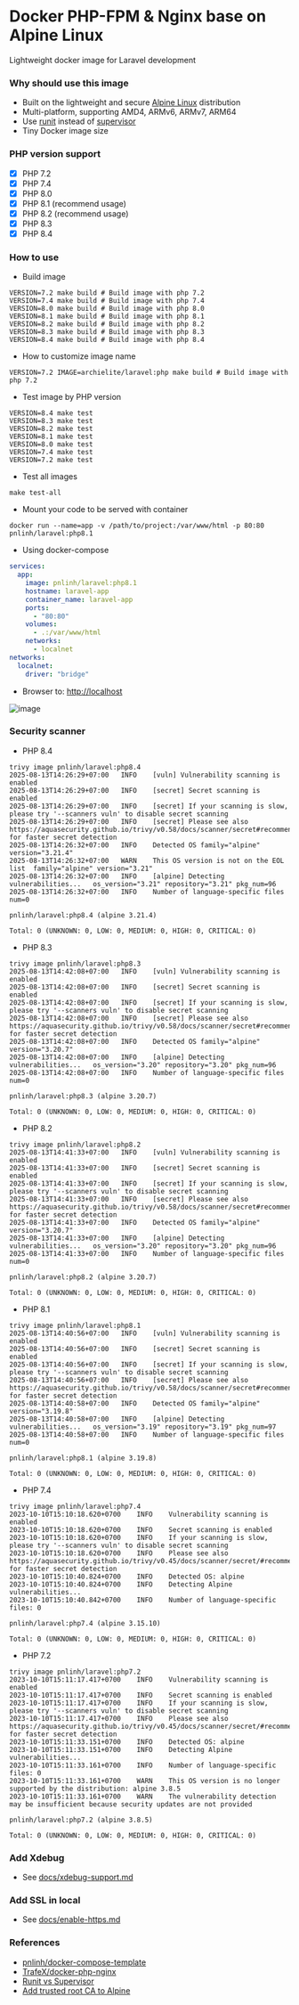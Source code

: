 # Docker PHP-FPM & Nginx base on Alpine Linux

Lightweight docker image for Laravel development

### Why should use this image

- Built on the lightweight and
  secure [Alpine Linux](https://www.alpinelinux.org/) distribution
- Multi-platform, supporting AMD4, ARMv6, ARMv7, ARM64
- Use [runit](http://smarden.org/runit/) instead
  of [supervisor](http://supervisord.org/)
- Tiny Docker image size

### PHP version support

- [x] PHP 7.2
- [x] PHP 7.4
- [x] PHP 8.0
- [x] PHP 8.1 (recommend usage)
- [x] PHP 8.2 (recommend usage)
- [x] PHP 8.3
- [x] PHP 8.4

### How to use

- Build image

```shell
VERSION=7.2 make build # Build image with php 7.2
VERSION=7.4 make build # Build image with php 7.4
VERSION=8.0 make build # Build image with php 8.0
VERSION=8.1 make build # Build image with php 8.1
VERSION=8.2 make build # Build image with php 8.2
VERSION=8.3 make build # Build image with php 8.3
VERSION=8.4 make build # Build image with php 8.4
```

- How to customize image name

```shell
VERSION=7.2 IMAGE=archielite/laravel:php make build # Build image with php 7.2
```

- Test image by PHP version

```shell
VERSION=8.4 make test
VERSION=8.3 make test
VERSION=8.2 make test
VERSION=8.1 make test
VERSION=8.0 make test
VERSION=7.4 make test
VERSION=7.2 make test
```

- Test all images

```shell
make test-all
```

- Mount your code to be served with container

```shell
docker run --name=app -v /path/to/project:/var/www/html -p 80:80 pnlinh/laravel:php8.1
```

- Using docker-compose

```yaml
services:
  app:
    image: pnlinh/laravel:php8.1
    hostname: laravel-app
    container_name: laravel-app
    ports:
      - "80:80"
    volumes:
      - .:/var/www/html
    networks:
      - localnet
networks:
  localnet:
    driver: "bridge"
```

- Browser to: [http://localhost](http://localhost)

![image](https://user-images.githubusercontent.com/26193890/198828634-fc11aaa1-7175-4433-b4f3-755381669e74.png)

### Security scanner

- PHP 8.4

```
trivy image pnlinh/laravel:php8.4
2025-08-13T14:26:29+07:00	INFO	[vuln] Vulnerability scanning is enabled
2025-08-13T14:26:29+07:00	INFO	[secret] Secret scanning is enabled
2025-08-13T14:26:29+07:00	INFO	[secret] If your scanning is slow, please try '--scanners vuln' to disable secret scanning
2025-08-13T14:26:29+07:00	INFO	[secret] Please see also https://aquasecurity.github.io/trivy/v0.58/docs/scanner/secret#recommendation for faster secret detection
2025-08-13T14:26:32+07:00	INFO	Detected OS	family="alpine" version="3.21.4"
2025-08-13T14:26:32+07:00	WARN	This OS version is not on the EOL list	family="alpine" version="3.21"
2025-08-13T14:26:32+07:00	INFO	[alpine] Detecting vulnerabilities...	os_version="3.21" repository="3.21" pkg_num=96
2025-08-13T14:26:32+07:00	INFO	Number of language-specific files	num=0

pnlinh/laravel:php8.4 (alpine 3.21.4)

Total: 0 (UNKNOWN: 0, LOW: 0, MEDIUM: 0, HIGH: 0, CRITICAL: 0)
```

- PHP 8.3

```
trivy image pnlinh/laravel:php8.3
2025-08-13T14:42:08+07:00	INFO	[vuln] Vulnerability scanning is enabled
2025-08-13T14:42:08+07:00	INFO	[secret] Secret scanning is enabled
2025-08-13T14:42:08+07:00	INFO	[secret] If your scanning is slow, please try '--scanners vuln' to disable secret scanning
2025-08-13T14:42:08+07:00	INFO	[secret] Please see also https://aquasecurity.github.io/trivy/v0.58/docs/scanner/secret#recommendation for faster secret detection
2025-08-13T14:42:08+07:00	INFO	Detected OS	family="alpine" version="3.20.7"
2025-08-13T14:42:08+07:00	INFO	[alpine] Detecting vulnerabilities...	os_version="3.20" repository="3.20" pkg_num=96
2025-08-13T14:42:08+07:00	INFO	Number of language-specific files	num=0

pnlinh/laravel:php8.3 (alpine 3.20.7)

Total: 0 (UNKNOWN: 0, LOW: 0, MEDIUM: 0, HIGH: 0, CRITICAL: 0)
```

- PHP 8.2

```
trivy image pnlinh/laravel:php8.2
2025-08-13T14:41:33+07:00	INFO	[vuln] Vulnerability scanning is enabled
2025-08-13T14:41:33+07:00	INFO	[secret] Secret scanning is enabled
2025-08-13T14:41:33+07:00	INFO	[secret] If your scanning is slow, please try '--scanners vuln' to disable secret scanning
2025-08-13T14:41:33+07:00	INFO	[secret] Please see also https://aquasecurity.github.io/trivy/v0.58/docs/scanner/secret#recommendation for faster secret detection
2025-08-13T14:41:33+07:00	INFO	Detected OS	family="alpine" version="3.20.7"
2025-08-13T14:41:33+07:00	INFO	[alpine] Detecting vulnerabilities...	os_version="3.20" repository="3.20" pkg_num=96
2025-08-13T14:41:33+07:00	INFO	Number of language-specific files	num=0

pnlinh/laravel:php8.2 (alpine 3.20.7)

Total: 0 (UNKNOWN: 0, LOW: 0, MEDIUM: 0, HIGH: 0, CRITICAL: 0)
```

- PHP 8.1

```text
trivy image pnlinh/laravel:php8.1
2025-08-13T14:40:56+07:00	INFO	[vuln] Vulnerability scanning is enabled
2025-08-13T14:40:56+07:00	INFO	[secret] Secret scanning is enabled
2025-08-13T14:40:56+07:00	INFO	[secret] If your scanning is slow, please try '--scanners vuln' to disable secret scanning
2025-08-13T14:40:56+07:00	INFO	[secret] Please see also https://aquasecurity.github.io/trivy/v0.58/docs/scanner/secret#recommendation for faster secret detection
2025-08-13T14:40:58+07:00	INFO	Detected OS	family="alpine" version="3.19.8"
2025-08-13T14:40:58+07:00	INFO	[alpine] Detecting vulnerabilities...	os_version="3.19" repository="3.19" pkg_num=97
2025-08-13T14:40:58+07:00	INFO	Number of language-specific files	num=0

pnlinh/laravel:php8.1 (alpine 3.19.8)

Total: 0 (UNKNOWN: 0, LOW: 0, MEDIUM: 0, HIGH: 0, CRITICAL: 0)
```

- PHP 7.4

```text
trivy image pnlinh/laravel:php7.4
2023-10-10T15:10:18.620+0700	INFO	Vulnerability scanning is enabled
2023-10-10T15:10:18.620+0700	INFO	Secret scanning is enabled
2023-10-10T15:10:18.620+0700	INFO	If your scanning is slow, please try '--scanners vuln' to disable secret scanning
2023-10-10T15:10:18.620+0700	INFO	Please see also https://aquasecurity.github.io/trivy/v0.45/docs/scanner/secret/#recommendation for faster secret detection
2023-10-10T15:10:40.824+0700	INFO	Detected OS: alpine
2023-10-10T15:10:40.824+0700	INFO	Detecting Alpine vulnerabilities...
2023-10-10T15:10:40.842+0700	INFO	Number of language-specific files: 0

pnlinh/laravel:php7.4 (alpine 3.15.10)

Total: 0 (UNKNOWN: 0, LOW: 0, MEDIUM: 0, HIGH: 0, CRITICAL: 0)
```

- PHP 7.2

```text
trivy image pnlinh/laravel:php7.2
2023-10-10T15:11:17.417+0700	INFO	Vulnerability scanning is enabled
2023-10-10T15:11:17.417+0700	INFO	Secret scanning is enabled
2023-10-10T15:11:17.417+0700	INFO	If your scanning is slow, please try '--scanners vuln' to disable secret scanning
2023-10-10T15:11:17.417+0700	INFO	Please see also https://aquasecurity.github.io/trivy/v0.45/docs/scanner/secret/#recommendation for faster secret detection
2023-10-10T15:11:33.151+0700	INFO	Detected OS: alpine
2023-10-10T15:11:33.151+0700	INFO	Detecting Alpine vulnerabilities...
2023-10-10T15:11:33.161+0700	INFO	Number of language-specific files: 0
2023-10-10T15:11:33.161+0700	WARN	This OS version is no longer supported by the distribution: alpine 3.8.5
2023-10-10T15:11:33.161+0700	WARN	The vulnerability detection may be insufficient because security updates are not provided

pnlinh/laravel:php7.2 (alpine 3.8.5)

Total: 0 (UNKNOWN: 0, LOW: 0, MEDIUM: 0, HIGH: 0, CRITICAL: 0)
```

### Add Xdebug

- See [docs/xdebug-support.md](docs/xdebug-support.md)

### Add SSL in local

- See [docs/enable-https.md](docs/enable-https.md)

### References

- [pnlinh/docker-compose-template](https://github.com/pnlinh/docker-compose-template)
- [TrafeX/docker-php-nginx](https://github.com/TrafeX/docker-php-nginx)
- [Runit vs Supervisor](https://bolshov.online/docker/2020/11/18/runit-vs-supervisor)
- [Add trusted root CA to Alpine](https://stackoverflow.com/questions/67231714/how-to-add-trusted-root-ca-to-docker-alpine/67232164#67232164)
